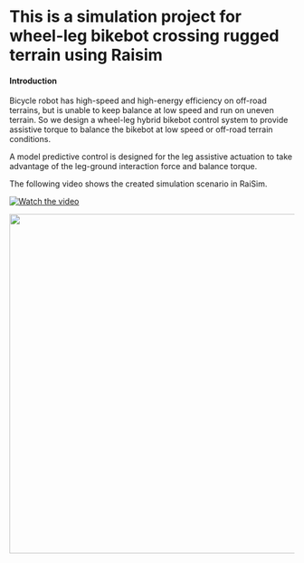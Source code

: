 This is a simulation project for wheel-leg bikebot crossing rugged terrain using Raisim
==========================
#### Introduction
Bicycle robot has high-speed and high-energy efficiency on off-road terrains, but is unable to keep balance at low speed and run on uneven terrain.
So we design a wheel-leg hybrid bikebot control system to provide assistive torque to balance the bikebot at low speed or off-road terrain conditions.

A model predictive control is designed for the leg assistive
actuation to take advantage of the leg-ground interaction force
and balance torque.

The following video shows the created simulation scenario in RaiSim.

[![Watch the video](http://img.youtube.com/vi/YZMGbSeeLnE/0.jpg)](https://youtu.be/YZMGbSeeLnE)


<img src="https://user-images.githubusercontent.com/35949664/177945929-40849e89-40bb-4c1d-a30c-74fcec280bb1.png" width="600" /><br/>
